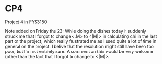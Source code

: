 # CP4
Project 4 in FYS3150


Note added on Friday the 23: 
While doing the dishes today it suddenly struck me that I forgot to change <.M> to <|M|> in calculating chi in the last part of the project, which really frustrated me as I used quite a lot of time in general on the project. I belive that the resolution might still have been too poor, but I'm not entriely sure. A comment on this would be very welcome (other than the fact that I forgot to change <M> to <|M|>.
